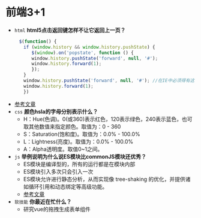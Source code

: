# 前端3+1
- `html` **html5点击返回键怎样不让它返回上一页？**
   ```js
   　$(function() {
   　　if (window.history && window.history.pushState) {
      　　$(window).on('popstate', function () {
      　　window.history.pushState('forward', null, '#');
      　　window.history.forward(1);
      　　});
   　　}
   　　window.history.pushState('forward', null, '#'); //在IE中必须得有这两行
   　　window.history.forward(1);
   　　})
   ```
 - [参考文章](https://www.cnblogs.com/webzwf/p/5714385.html)
- `css`   **颜色hsla的字母分别表示什么？**
   - H：Hue(色调)。0(或360)表示红色，120表示绿色，240表示蓝色，也可取其他数值来指定颜色。取值为：0 - 360
   - S：Saturation(饱和度)。取值为：0.0% - 100.0%
   - L：Lightness(亮度)。取值为：0.0% - 100.0%
   - A：Alpha透明度。取值0~1之间。 
- `js`    **举例说明为什么说ES模块比commonJS模块还优秀？**
   - ES模块是编译型的，所有的运行都是在模块内部
   - ES模块引入多次只会引入一次
   - ES模块允许进行静态分析，从而实现像 tree-shaking 的优化，并提供诸如循环引用和动态绑定等高级功能。
   - [参考文章](https://blog.csdn.net/gtLBTNq9mr3/article/details/95937339)
- `软技能` **你最近在忙什么？**
   - 研究vue的拖拽生成表单组件